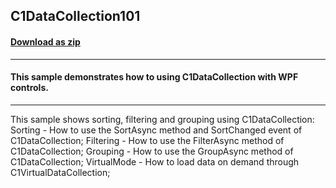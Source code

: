 ## C1DataCollection101
#### [Download as zip](https://grapecity.github.io/DownGit/#/home?url=https://github.com/GrapeCity/ComponentOne-WPF-Samples/tree/master/NET_4.6.2/C1DataCollection/CS/C1DataCollection101/C1DataCollection101)
____
#### This sample demonstrates how to using C1DataCollection with WPF controls.
____
This sample shows sorting, filtering and grouping using C1DataCollection:
 Sorting - How to use the SortAsync method and SortChanged event of C1DataCollection;
 Filtering - How to use the FilterAsync method of C1DataCollection;
 Grouping - How to use the GroupAsync method of C1DataCollection;
 VirtualMode - How to load data on demand through C1VirtualDataCollection;
